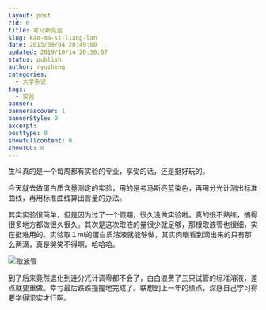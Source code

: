 ```yaml
---
layout: post
cid: 6
title: 考马斯亮蓝
slug: kao-ma-si-liang-lan
date: 2013/09/04 20:49:00
updated: 2019/10/14 20:36:07
status: publish
author: ryuzheng
categories: 
  - 大学杂记
tags: 
  - 实验
banner: 
bannerascover: 1
bannerStyle: 0
excerpt: 
posttype: 0
showfullcontent: 0
showTOC: 0
---
```



生科真的是一个每周都有实验的专业，享受的话，还是挺好玩的。

今天就去做蛋白质含量测定的实验，用的是考马斯亮蓝染色，再用分光计测出标准曲线，再用标准曲线算出含量的办法。

其实实验很简单，但是因为过了一个假期，很久没做实验啦。真的很不熟练，搞得很多地方都做很久很久。其次是这次取液的量很少就足够，那根取液管也很细，实在挺难用的。实验取１ml的蛋白质溶液就能够做，其实肉眼看到滴出来的只有那么两滴，真是哭笑不得啊，哈哈哈。

![取液管](http://image15.poco.cn/mypoco/myphoto/20130904/20/17403536120130904204110011.jpg)

到了后来竟然退化到连分光计调零都不会了，白白浪费了三只试管的标准溶液，差点就要重做。幸亏最后跌跌撞撞地完成了。联想到上一年的绩点，深感自己学习得要学得坚实才行啊。